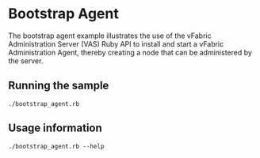 # Bootstrap Agent

The bootstrap agent example illustrates the use of the vFabric Administration Server (VAS) Ruby API to install
and start a vFabric Administration Agent, thereby creating a node that can be administered by the
server.

## Running the sample

	./bootstrap_agent.rb

## Usage information

	./bootstrap_agent.rb --help